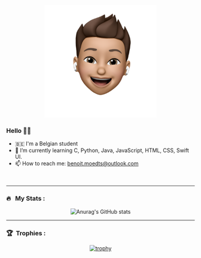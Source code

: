 <div id="header" align="center">
<img src="/Image 34.png" alt="ProfilePicture" width="300"/>
</div>

### Hello 🐼👋
- 🇧🇪 I'm a Belgian student
- 🌱 I’m currently learning C, Python, Java, JavaScript, HTML, CSS, Swift UI.
- 📫 How to reach me: benoit.moedts@outlook.com

<div id="header" align="center">
<img src="https://komarev.com/ghpvc/?username=benmdts&style=flat-square&color=blue" alt=""/>
</div>

---

### 🔥 &nbsp; My Stats :
<div id="header" align="center">

![Anurag's GitHub stats](https://github-readme-stats.vercel.app/api?username=benmdts&show_icons=true&theme=radical)
  </div>

---
### 🏆 &nbsp;Trophies :
<div id="header" align="center">
  
[![trophy](https://github-profile-trophy.vercel.app/?username=benmdts&theme=onedark)](https://github.com/ryo-ma/github-profile-trophy)
</div>
